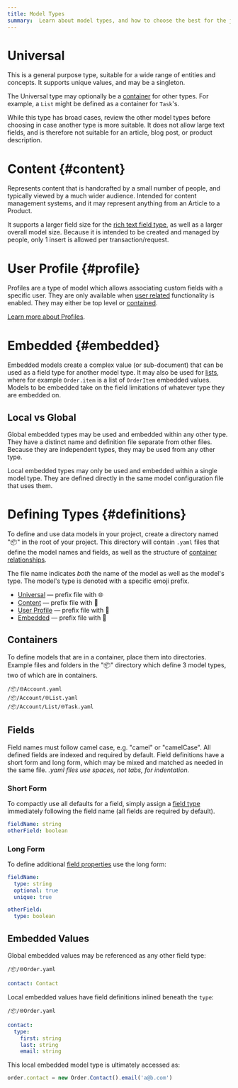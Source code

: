 ```yaml
---
title: Model Types
summary:  Learn about model types, and how to choose the best for the job.
---
```


# Universal

This is a general purpose type, suitable for a wide range of entities and concepts.
It supports unique values, and may be a singleton.

The Universal type may optionally be a [container](/🗄/Article/models/containers.md) for other types.
For example, a `List` might be defined as a container for `Task`'s.

While this type has broad cases, review the other model types before choosing
in case another type is more suitable. It does not allow large text fields,
and is therefore not suitable for an article, blog post, or product description.

# Content {#content}

Represents content that is handcrafted by a small number of people,
and typically viewed by a much wider audience.
Intended for content management systems, and it may represent
anything from an Article to a Product.

It supports a larger field size for the [rich text field type](/🗄/Article/models/fields.md#rich),
as well as a larger overall model size.
Because it is intended to be created and managed by people,
only 1 insert is allowed per transaction/request.
 
# User Profile {#profile}

Profiles are a type of model which allows associating custom fields with a specific user. 
They are only available when [user related](/users/) functionality is enabled.
They may either be top level or [contained](/🗄/Article/models/containers.md).

[Learn more about Profiles](/🗄/Article/users/profiles.md).

# Embedded {#embedded}

Embedded models create a complex value (or sub-document) that can be used as a field type for another model type.
It may also be used for [lists](/🗄/Article/models/fields.md#lists),
where for example `Order.item` is a list of `OrderItem` embedded values.
Models to be embedded take on the field limitations of whatever type they are embedded on.

## Local vs Global 

Global embedded types may be used and embedded within any other type.
They have a distinct name and definition file separate from other files.
Because they are independent types, they may be used from any other type.

Local embedded types may only be used and embedded within a single model type.
They are defined directly in the same model configuration file that uses them.

# Defining Types {#definitions}

To define and use data models in your project, create a directory named "📦" in the root
of your project.  This directory will contain `.yaml` files that
define the model names and fields, as well as the structure of
[container relationships](/🗄/Article/models/containers.md).

The file name indicates _both_ the name of the model as well as the model's type.
The model's type is denoted with a specific emoji prefix.

- [Universal](/🗄/Article/models/types.md#universal) &mdash; prefix file with 🌐
- [Content](/🗄/Article/models/types.md#content) &mdash; prefix file with 📄
- [User Profile](/🗄/Article/models/types.md#profile) &mdash; prefix file with 👤
- [Embedded](/🗄/Article/models/types.md#embedded) &mdash; prefix file with 📎

## Containers

To define models that are in a container, place them into directories.  Example files and folders in the
"📦" directory which define 3 model types, two of which are in containers.

```file-list
/📦/🌐Account.yaml
/📦/Account/🌐List.yaml
/📦/Account/List/🌐Task.yaml
```

## Fields

Field names must follow camel case, e.g. "camel" or "camelCase".
All defined fields are indexed and required by default.
Field definitions have a short form and long form,
which may be mixed and matched as needed in the same file.
_.yaml files use spaces, not tabs, for indentation._

### Short Form

To compactly use all defaults for a field, simply assign a [field type](/🗄/Article/models/fields.md)
immediately following the field name (all fields are required by default).

```yaml
fieldName: string
otherField: boolean
```

### Long Form

To define additional [field properties](/🗄/Article/models/fields.md) use the long form:

```yaml
fieldName:
  type: string
  optional: true
  unique: true

otherField:
  type: boolean
```

## Embedded Values

Global embedded values may be referenced as any other field type:

```file-name
/📦/🌐Order.yaml
```
```yaml
contact: Contact
```

Local embedded values have field definitions inlined beneath the `type`:

```file-name
/📦/🌐Order.yaml
```
```yaml
contact:
  type:
    first: string
    last: string
    email: string
```

This local embedded model type is ultimately accessed as:

```javascript
order.contact = new Order.Contact().email('a@b.com')
```